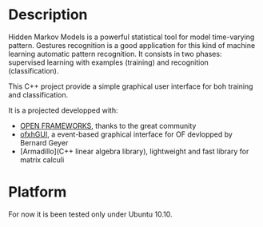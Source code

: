 # Description #
Hidden Markov Models is a powerful statistical tool for model time-varying pattern. 
Gestures recognition is a good application for this kind of machine learning automatic pattern recognition.
It consists in two phases: supervised learning with examples (training) and recognition (classification).

This C++ project provide a simple graphical user interface for boh training and classification.

It is a projected developped with:

* [OPEN FRAMEWORKS](openframeworks.cc), thanks to the great community
* [ofxhGUI](https://github.com/bernardgeyer/ofxhGui), a event-based graphical interface for OF devlopped by Bernard Geyer
* [Armadillo](C++ linear algebra library), lightweight and fast library for matrix calculi

# Platform #
For now it is been tested only under Ubuntu 10.10.
